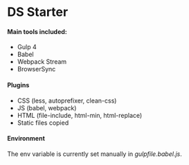 # DS Starter 

#### Main tools included: 

- Gulp 4 
- Babel 
- Webpack Stream
- BrowserSync

#### Plugins 

- CSS (less, autoprefixer, clean-css)
- JS (babel, webpack)
- HTML (file-include, html-min, html-replace)
- Static files copied 

#### Environment  

The env variable is currently set manually in *gulpfile.babel.js*.